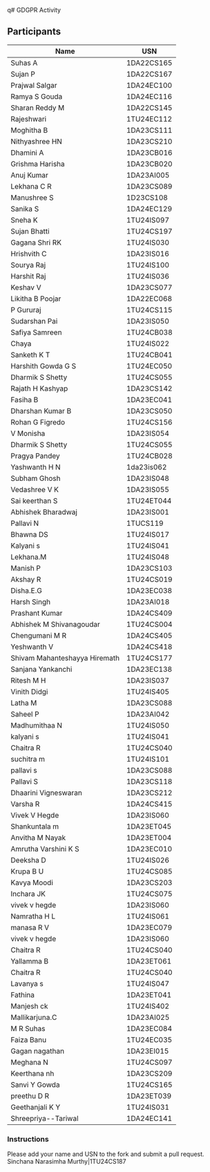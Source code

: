 q# GDGPR Activity

## Participants

| Name               | USN           |
|--------------------|---------------|
| Suhas A            | 1DA22CS165    |
| Sujan P            | 1DA22CS167    |
| Prajwal Salgar     | 1DA24EC100    |
| Ramya S Gouda      | 1DA24EC116    |
| Sharan Reddy M     | 1DA22CS145    |
| Rajeshwari         | 1TU24EC112    |
| Moghitha B         | 1DA23CS111    |
| Nithyashree HN     | 1DA23CS210    |
| Dhamini A          | 1DA23CB016    |
| Grishma Harisha    | 1DA23CB020    |
| Anuj Kumar         | 1DA23AI005    |
| Lekhana C R        | 1DA23CS089    |
| Manushree S        | 1D23CS108     |
| Sanika S           | 1DA24EC129    |
| Sneha K            | 1TU24IS097    |
| Sujan Bhatti       | 1TU24CS197    |
| Gagana Shri RK     | 1TU24IS030    |
| Hrishvith C        | 1DA23IS016    |
| Sourya Raj         | 1TU24IS100    |
| Harshit Raj        | 1TU24IS036    |
| Keshav V           | 1DA23CS077    |
| Likitha B Poojar   | 1DA22EC068    |
| P Gururaj          | 1TU24CS115    |
| Sudarshan Pai      | 1DA23IS050    |
| Safiya Samreen     | 1TU24CB038    |
| Chaya              | 1TU24IS022    |
| Sanketh K T        | 1TU24CB041    |
| Harshith Gowda G S | 1TU24EC050    |
| Dharmik S Shetty   | 1TU24CS055    |
| Rajath H Kashyap   | 1DA23CS142    |
| Fasiha B           | 1DA23EC041    |
|Dharshan Kumar B|1DA23CS050|
| Rohan G Figredo   | 1TU24CS156    |
|V Monisha          |1DA23IS054     |
| Dharmik S Shetty  | 1TU24CS055    |
| Pragya Pandey     | 1TU24CB028    |
|Yashwanth H N| 1da23is062|
| Subham Ghosh      | 1DA23IS048    |
| Vedashree V K     | 1DA23IS055    |
| Sai keerthan S    | 1TU24ET044    |
| Abhishek Bharadwaj| 1DA23IS001    |
|Pallavi N|1TUCS119|
| Bhawna DS | 1TU24IS017 |
|Kalyani s          |    1TU24IS041|
| Lekhana.M | 1TU24IS048 |
| Manish P|1DA23CS103|
|Akshay R| 1TU24CS019 |
|Disha.E.G | 1DA23EC038 |
| Harsh Singh | 1DA23AI018 |
|Prashant Kumar|1DA24CS409 |
| Abhishek M Shivanagoudar| 1TU24CS004|
|Chengumani M R|1DA24CS405|
|Yeshwanth V|1DA24CS418 |
| Shivam Mahanteshayya Hiremath| 1TU24CS177|
| Sanjana Yankanchi| 1DA23EC138|
|Ritesh M H|1DA23IS037|
| Vinith Didgi | 1TU24IS405|
| Latha M| 1DA23CS088 |
|Saheel P | 1DA23AI042 |
|Madhumithaa N|1TU24IS050|
|kalyani s|1TU24IS041|
| Chaitra R| 1TU24CS040|
|suchitra m| 1TU24IS101|
|pallavi s| 1DA23CS088
|Pallavi S| 1DA23CS118|
|Dhaarini Vigneswaran | 1DA23CS212|
|Varsha R |1DA24CS415|
|Vivek V Hegde | 1DA23IS060 |
|Shankuntala m| 1DA23ET045|
|Anvitha M Nayak| 1DA23ET004 |
|Amrutha Varshini K S| 1DA23EC010 |
|Deeksha D| 1TU24IS026 |
|Krupa B U| 1TU24CS085|
| Kavya Moodi| 1DA23CS203|
| Inchara JK| 1TU24CS075|
| vivek v hegde | 1DA23IS060|
| Namratha H L | 1TU24IS061 |
|manasa R V| 1DA23EC079|
| vivek v hegde | 1DA23IS060|
| Chaitra R| 1TU24CS040 |
|Yallamma B|1DA23ET061|
| Chaitra R| 1TU24CS040 |
|Lavanya s|1TU24IS047|
|Fathina |1DA23ET041|
| Manjesh ck | 1TU24IS402|
|Mallikarjuna.C| 1DA23AI025|
| M R Suhas | 1DA23EC084 |
| Faiza Banu| 1TU24EC035|
| Gagan nagathan |1DA23EI015 |
| Meghana N| 1TU24CS097 |
| Keerthana nh| 1DA23CS209 |
| Sanvi Y Gowda | 1TU24CS165 |
| preethu D R | 1DA23ET039 |
|Geethanjali K Y| 1TU24IS031|
| Shreepriya--Tariwal | 1DA24EC141 | Inchara CR | 1TU24CS074|


### Instructions
Please add your name and USN to the fork and submit a pull request.
Sinchana Narasimha Murthy|1TU24CS187


